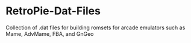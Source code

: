 # RetroPie-Dat-Files
Collection of .dat files for building romsets for arcade emulators such as Mame, AdvMame, FBA, and GnGeo
